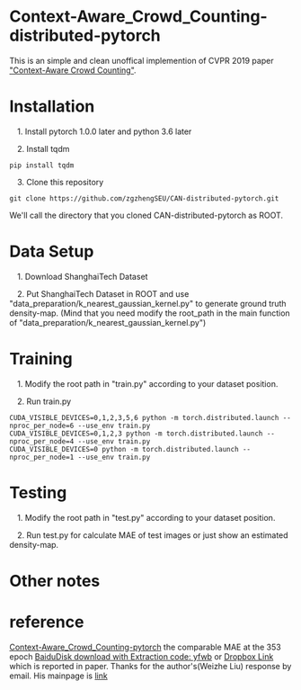 # Context-Aware_Crowd_Counting-distributed-pytorch
This is an simple and clean unoffical implemention of CVPR 2019 paper ["Context-Aware Crowd Counting"](https://arxiv.org/pdf/1811.10452.pdf).  
# Installation
&emsp;1. Install pytorch 1.0.0 later and python 3.6 later  

&emsp;2. Install tqdm
```pip
pip install tqdm
```  
&emsp;3. Clone this repository    
```git
git clone https://github.com/zgzhengSEU/CAN-distributed-pytorch.git
```
We'll call the directory that you cloned CAN-distributed-pytorch as ROOT.
# Data Setup
&emsp;1. Download ShanghaiTech Dataset

&emsp;2. Put ShanghaiTech Dataset in ROOT and use "data_preparation/k_nearest_gaussian_kernel.py" to generate ground truth density-map. (Mind that you need modify the root_path in the main function of "data_preparation/k_nearest_gaussian_kernel.py")  
# Training
&emsp;1. Modify the root path in "train.py" according to your dataset position.  

&emsp;2. Run train.py
```
CUDA_VISIBLE_DEVICES=0,1,2,3,5,6 python -m torch.distributed.launch --nproc_per_node=6 --use_env train.py
CUDA_VISIBLE_DEVICES=0,1,2,3 python -m torch.distributed.launch --nproc_per_node=4 --use_env train.py
CUDA_VISIBLE_DEVICES=0 python -m torch.distributed.launch --nproc_per_node=1 --use_env train.py
```
# Testing
&emsp;1. Modify the root path in "test.py" according to your dataset position. 
 
&emsp;2. Run test.py for calculate MAE of test images or just show an estimated density-map.  
# Other notes


# reference 
[Context-Aware_Crowd_Counting-pytorch](https://github.com/CommissarMa/Context-Aware_Crowd_Counting-pytorch)
the comparable MAE at the 353 epoch [BaiduDisk download with Extraction code: yfwb](https://pan.baidu.com/s/1Y-nnVQoZgmgNjpHhE4y--Q) or [Dropbox Link](https://www.dropbox.com/s/do3yf8hs841exha/cvpr2019_CAN_SHHA_353.pth?dl=0) which is reported in paper. Thanks for the author's(Weizhe Liu) response by email. His mainpage is [link](https://sites.google.com/view/weizheliu/home)
